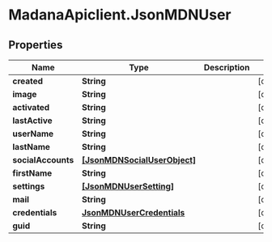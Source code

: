 # MadanaApiclient.JsonMDNUser

## Properties

Name | Type | Description | Notes
------------ | ------------- | ------------- | -------------
**created** | **String** |  | [optional] 
**image** | **String** |  | [optional] 
**activated** | **String** |  | [optional] 
**lastActive** | **String** |  | [optional] 
**userName** | **String** |  | [optional] 
**lastName** | **String** |  | [optional] 
**socialAccounts** | [**[JsonMDNSocialUserObject]**](JsonMDNSocialUserObject.md) |  | [optional] 
**firstName** | **String** |  | [optional] 
**settings** | [**[JsonMDNUserSetting]**](JsonMDNUserSetting.md) |  | [optional] 
**mail** | **String** |  | [optional] 
**credentials** | [**JsonMDNUserCredentials**](JsonMDNUserCredentials.md) |  | [optional] 
**guid** | **String** |  | [optional] 


